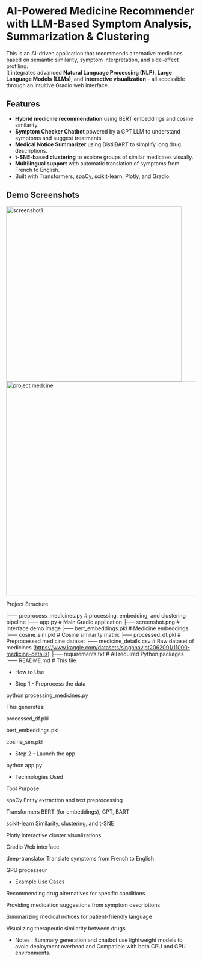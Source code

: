 
# AI-Powered Medicine Recommender with LLM-Based Symptom Analysis, Summarization & Clustering

This is an AI-driven application that recommends alternative medicines based on semantic similarity, symptom interpretation, and side-effect profiling.  
It integrates advanced **Natural Language Processing (NLP)**, **Large Language Models (LLMs)**, and **interactive visualization** - all accessible through an intuitive Gradio web interface.


## Features


- **Hybrid medicine recommendation** using BERT embeddings and cosine similarity.
- **Symptom Checker Chatbot** powered by a GPT LLM to understand symptoms and suggest treatments.
- **Medical Notice Summarizer** using DistilBART to simplify long drug descriptions.
- **t-SNE-based clustering** to explore groups of similar medicines visually.
- **Multilingual support** with automatic translation of symptoms from French to English.
- Built with Transformers, spaCy, scikit-learn, Plotly, and Gradio.

## Demo Screenshots
<img width="466" alt="screenshot1" src="https://github.com/user-attachments/assets/6161a9db-24aa-4dd9-b085-1ebd394be768" />

<img width="569" alt="project medcine" src="https://github.com/user-attachments/assets/143fb013-7810-424f-93cb-57c819121419" />

Project Structure

├── preprocess_medicines.py # processing, embedding, and clustering pipeline
├── app.py                     # Main Gradio application
├── screenshot.png             # Interface demo image
├── bert_embeddings.pkl        # Medicine embeddings
├── cosine_sim.pkl             # Cosine similarity matrix
├── processed_df.pkl           # Preprocessed medicine dataset
├── medicine_details.csv       # Raw dataset of medicines (https://www.kaggle.com/datasets/singhnavjot2062001/11000-medicine-details)
├── requirements.txt           # All required Python packages
└── README.md                  # This file


- How to Use

- Step 1 - Preprocess the data

python processing_medicines.py

This generates:

processed_df.pkl

bert_embeddings.pkl

cosine_sim.pkl

- Step 2 - Launch the app

python app.py


- Technologies Used

Tool	Purpose

spaCy	Entity extraction and text preprocessing

Transformers	BERT (for embeddings), GPT, BART

scikit-learn	Similarity, clustering, and t-SNE

Plotly	Interactive cluster visualizations

Gradio	Web interface

deep-translator	Translate symptoms from French to English

GPU processeur

- Example Use Cases

Recommending drug alternatives for specific conditions

Providing medication suggestions from symptom descriptions

Summarizing medical notices for patient-friendly language

Visualizing therapeutic similarity between drugs

- Notes : Summary generation and chatbot use lightweight models to avoid deployment overhead and Compatible with both CPU and GPU environments.

